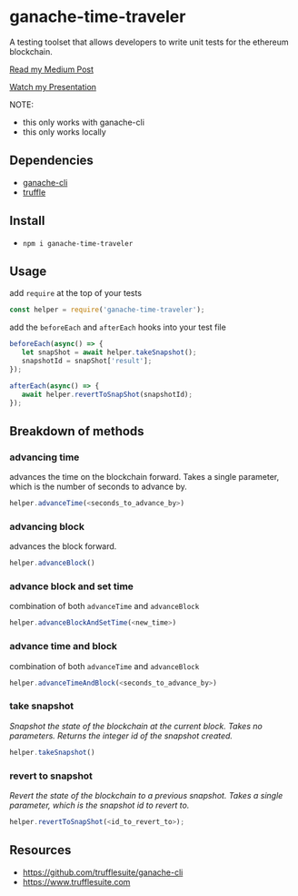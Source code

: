 # ganache-time-traveler
A testing toolset that allows developers to write unit tests for the ethereum blockchain.

[Read my Medium Post](https://medium.com/fluidity/standing-the-time-of-test-b906fcc374a9)

[Watch my Presentation](https://photos.app.goo.gl/6qkd5AN2BthxkY2K6)


NOTE:
- this only works with ganache-cli
- this only works locally

## Dependencies
- [ganache-cli](https://github.com/trufflesuite/ganache-cli)
- [truffle](https://www.trufflesuite.com/docs/truffle/getting-started/installation)

## Install
- `npm i ganache-time-traveler`

## Usage
add `require` at the top of your tests
```javascript
const helper = require('ganache-time-traveler');
```

add the `beforeEach` and `afterEach` hooks into your test file
 ```javascript
beforeEach(async() => {
    let snapShot = await helper.takeSnapshot();
    snapshotId = snapShot['result'];
});

afterEach(async() => {
    await helper.revertToSnapShot(snapshotId);
});
 ```

## Breakdown of methods
### advancing time
advances the time on the blockchain forward. Takes a single parameter, which is the number of seconds to advance by.
```javascript
helper.advanceTime(<seconds_to_advance_by>)
```
### advancing block
advances the block forward.
```javascript
helper.advanceBlock()
```
### advance block and set time
combination of both `advanceTime` and `advanceBlock`
```javascript
helper.advanceBlockAndSetTime(<new_time>)
```
### advance time and block
combination of both `advanceTime` and `advanceBlock`
```javascript
helper.advanceTimeAndBlock(<seconds_to_advance_by>)
```
### take snapshot
_Snapshot the state of the blockchain at the current block. Takes no parameters. Returns the integer id of the snapshot created._
```javascript
helper.takeSnapshot()
```
### revert to snapshot
_Revert the state of the blockchain to a previous snapshot. Takes a single parameter, which is the snapshot id to revert to._
```javascript
helper.revertToSnapShot(<id_to_revert_to>);
```
## Resources
- https://github.com/trufflesuite/ganache-cli
- https://www.trufflesuite.com

